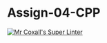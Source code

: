 # Assign-04-CPP
[![Mr Coxall's Super Linter](https://github.com/ICS3U-C-Programming-Amara-T/Assign-04-CPP/workflows/Mr%20Coxall's%20Super%20Linter/badge.svg)](https://github.com/ICS3U-C-Programming-Amara-T/Assign-04-CPP/actions/)
